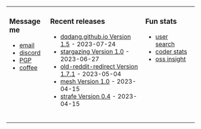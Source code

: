 ###

<!-- ![Build README](https://github.com/dqdang/dqdang/workflows/Build%20README/badge.svg) -->
<table><tr><td valign="top">

### Message me
* [email](mailto:dqdang17@gmail.com)
* [discord](https://discord.com/channels/@me/dqd#0143)
* [PGP](https://raw.githubusercontent.com/dqdang/dqdang.github.io/master/derek-dang.asc)
* [coffee](https://www.buymeacoffee.com/dqdang)

</td><td valign="top">

### Recent releases
<!-- recent_releases starts -->
* [dqdang.github.io Version 1.5](https://github.com/dqdang/dqdang.github.io/releases/tag/v1.5)         - 2023-07-24
* [stargazing Version 1.0](https://github.com/dqdang/stargazing/releases/tag/v1.0)                     - 2023-06-27
* [old-reddit-redirect Version 1.7.1](https://github.com/dqdang/old-reddit-redirect/releases/tag/v1.7.1) - 2023-05-04&nbsp;&nbsp;&nbsp;&nbsp;&nbsp;&nbsp;&nbsp;&nbsp;
* [mesh Version 1.0](https://github.com/dqdang/mesh/releases/tag/v1.0)                                 - 2023-04-15
* [strafe Version 0.4](https://github.com/dqdang/strafe/releases/tag/v0.4)                             - 2023-04-15
<!-- recent_releases ends -->
<br />
</td><td valign="top">

### Fun stats
* [user search](https://simonsmith.github.io/github-user-search/#/dqdang)&nbsp;&nbsp;&nbsp;&nbsp;&nbsp;&nbsp;&nbsp;&nbsp;
* [coder stats](https://coderstats.github.io/github/#dqdang)
* [oss insight](https://ossinsight.io/analyze/dqdang)
</td></tr></table>
